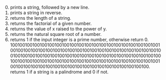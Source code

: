 0. prints a string, followed by a new line.
1. prints a string in reverse.
2. returns the length of a string.
3. returns the factorial of a given number.
4. returns the value of x raised to the power of y.
5. returns the natural square root of a number.
6. returns 1 if the input integer is a prime number, otherwise return 0.
100100100100100100100100100100100100100100100100100100100100100100100100100100100100100100100100100100100100100100100100100100100100100100100100100100100100100100100100100100100100100100100100100100100100100100100100100100100100100100100100100100100100100100100100100100100100100100100100100100100100. returns 1 if a string is a palindrome and 0 if not.

